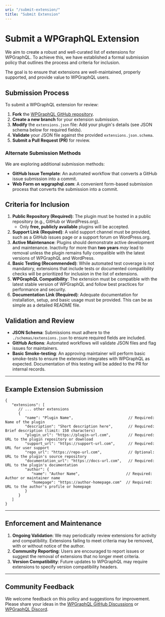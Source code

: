 ```yaml
---
uri: "/submit-extension/"
title: "Submit Extension"
---
```


# Submit a WPGraphQL Extension

We aim to create a robust and well-curated list of extensions for WPGraphQL. To achieve this, we have established a formal submission policy that outlines the process and criteria for inclusion. 

The goal is to ensure that extensions are well-maintained, properly supported, and provide value to WPGraphQL users.

## Submission Process

To submit a WPGraphQL extension for review:

1. **Fork** the [WPGraphQL GitHub repository](https://github.com/wp-graphql/wp-graphql).
2. **Create a new branch** for your extension submission.
3. **Modify** the `extensions.json` file: Add your plugin's details (see JSON schema below for required fields).
4. **Validate** your JSON file against the provided `extensions.json.schema`.
5. **Submit a Pull Request (PR)** for review.

### Alternate Submission Methods

We are exploring additional submission methods:

- **GitHub Issue Template**: An automated workflow that converts a GitHub issue submission into a commit.
- **Web Form on wpgraphql.com**: A convenient form-based submission process that converts the submission into a commit.

## Criteria for Inclusion

1. **Public Repository (Required)**: The plugin must be hosted in a public repository (e.g., GitHub or WordPress.org).
    - Only **free, publicly available** plugins will be accepted.
2. **Support Link (Required)**: A valid support channel must be provided, such as a GitHub issues page or a support forum on WordPress.org.
3. **Active Maintenance**: Plugins should demonstrate active development and maintenance. Inactivity for more than **two years** _may_ lead to removal unless the plugin remains fully compatible with the latest versions of WPGraphQL and WordPress.
4. **Basic Testing (Recommended)**: While automated test coverage is not mandatory, extensions that include tests or documented compatibility checks will be prioritized for inclusion in the list of extensions.
5. **WPGraphQL Compatibility**: The extension must be compatible with the latest stable version of WPGraphQL and follow best practices for performance and security.
6. **Documentation Link (Required)**: Adequate documentation for installation, setup, and basic usage must be provided. This can be as simple as a detailed README file.

## Validation and Review

- **JSON Schema**: Submissions must adhere to the `./schemas/extensions.json` to ensure required fields are included.
- **GitHub Actions**: Automated workflows will validate JSON files and flag issues for maintainers.
- **Basic Smoke-testing**: An approving maintainer will perform basic smoke-tests to ensure the extension integrates with WPGraphQL as expected. Documentation of this testing will be added to the PR for internal records.

---

## Example Extension Submission

```jsonc
{
   "extensions": [
      // ... other extensions
      {
         "name": "Plugin Name",                         // Required: Name of the plugin
         "description": "Short description here",       // Required: Brief description (limit: 150 characters)
         "plugin_url": "https://plugin-url.com",        // Required: URL to the plugin repository or download
         "support_url": "https://support-url.com",      // Required: URL for user support
         "repo_url": "https://repo-url.com",            // Optional: URL to the plugin's source repository
         "documentation_url": "https://docs-url.com",   // Required: URL to the plugin's documentation
         "author": {
            "name": "Author Name",                     // Required: Author or maintainer name
            "homepage": "https://author-homepage.com"  // Required: URL to the author's profile or homepage
         }
      }
   ]
}
```

---

## Enforcement and Maintenance

1. **Ongoing Validation**: We may periodically review extensions for activity and compatibility. Extensions failing to meet criteria may be removed, with or without notice of the author.
2. **Community Reporting**: Users are encouraged to report issues or suggest the removal of extensions that no longer meet criteria.
3. **Version Compatibility**: Future updates to WPGraphQL may require extensions to specify version compatibility headers.

---

## Community Feedback

We welcome feedback on this policy and suggestions for improvement. Please share your ideas in the [WPGraphQL GitHub Discussions](https://github.com/wp-graphql/wp-graphql/discussions) or [WPGraphQL Discord](https://wpgraphql.com/discord).